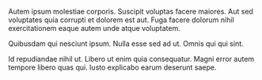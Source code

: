 Autem ipsum molestiae corporis. Suscipit voluptas facere maiores. Aut sed voluptates quia corrupti et dolorem est aut. Fuga facere dolorum nihil exercitationem eaque autem unde atque voluptatem.
 Quibusdam qui nesciunt ipsum. Nulla esse sed ad ut. Omnis qui qui sint.
 Id repudiandae nihil ut. Libero ut enim quia consequatur. Magni error autem tempore libero quas qui. Iusto explicabo earum deserunt saepe.